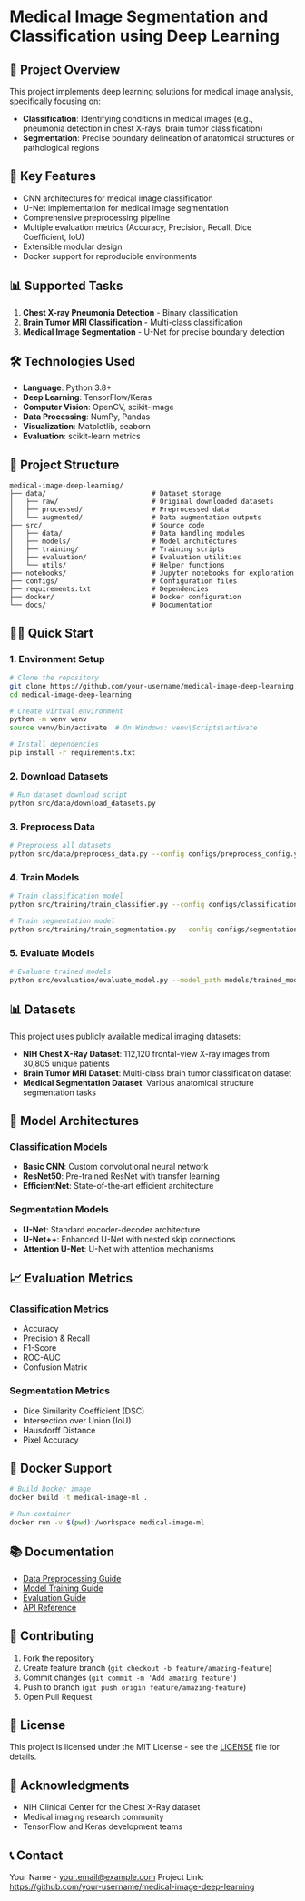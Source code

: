 # Medical Image Segmentation and Classification using Deep Learning

## 🔬 Project Overview
This project implements deep learning solutions for medical image analysis, specifically focusing on:
- **Classification**: Identifying conditions in medical images (e.g., pneumonia detection in chest X-rays, brain tumor classification)
- **Segmentation**: Precise boundary delineation of anatomical structures or pathological regions

## 🚀 Key Features
- CNN architectures for medical image classification
- U-Net implementation for medical image segmentation  
- Comprehensive preprocessing pipeline
- Multiple evaluation metrics (Accuracy, Precision, Recall, Dice Coefficient, IoU)
- Extensible modular design
- Docker support for reproducible environments

## 📊 Supported Tasks
1. **Chest X-ray Pneumonia Detection** - Binary classification
2. **Brain Tumor MRI Classification** - Multi-class classification  
3. **Medical Image Segmentation** - U-Net for precise boundary detection

## 🛠️ Technologies Used
- **Language**: Python 3.8+
- **Deep Learning**: TensorFlow/Keras
- **Computer Vision**: OpenCV, scikit-image
- **Data Processing**: NumPy, Pandas
- **Visualization**: Matplotlib, seaborn
- **Evaluation**: scikit-learn metrics

## 📁 Project Structure
```
medical-image-deep-learning/
├── data/                          # Dataset storage
│   ├── raw/                       # Original downloaded datasets
│   ├── processed/                 # Preprocessed data
│   └── augmented/                 # Data augmentation outputs
├── src/                           # Source code
│   ├── data/                      # Data handling modules
│   ├── models/                    # Model architectures
│   ├── training/                  # Training scripts
│   ├── evaluation/                # Evaluation utilities
│   └── utils/                     # Helper functions
├── notebooks/                     # Jupyter notebooks for exploration
├── configs/                       # Configuration files
├── requirements.txt               # Dependencies
├── docker/                        # Docker configuration
└── docs/                          # Documentation
```

## 🏃‍♂️ Quick Start

### 1. Environment Setup
```bash
# Clone the repository
git clone https://github.com/your-username/medical-image-deep-learning.git
cd medical-image-deep-learning

# Create virtual environment
python -m venv venv
source venv/bin/activate  # On Windows: venv\Scripts\activate

# Install dependencies
pip install -r requirements.txt
```

### 2. Download Datasets
```bash
# Run dataset download script
python src/data/download_datasets.py
```

### 3. Preprocess Data
```bash
# Preprocess all datasets
python src/data/preprocess_data.py --config configs/preprocess_config.yaml
```

### 4. Train Models
```bash
# Train classification model
python src/training/train_classifier.py --config configs/classification_config.yaml

# Train segmentation model
python src/training/train_segmentation.py --config configs/segmentation_config.yaml
```

### 5. Evaluate Models
```bash
# Evaluate trained models
python src/evaluation/evaluate_model.py --model_path models/trained_model.h5
```

## 📊 Datasets
This project uses publicly available medical imaging datasets:
- **NIH Chest X-Ray Dataset**: 112,120 frontal-view X-ray images from 30,805 unique patients
- **Brain Tumor MRI Dataset**: Multi-class brain tumor classification dataset
- **Medical Segmentation Dataset**: Various anatomical structure segmentation tasks

## 🧠 Model Architectures

### Classification Models
- **Basic CNN**: Custom convolutional neural network
- **ResNet50**: Pre-trained ResNet with transfer learning
- **EfficientNet**: State-of-the-art efficient architecture

### Segmentation Models  
- **U-Net**: Standard encoder-decoder architecture
- **U-Net++**: Enhanced U-Net with nested skip connections
- **Attention U-Net**: U-Net with attention mechanisms

## 📈 Evaluation Metrics

### Classification Metrics
- Accuracy
- Precision & Recall
- F1-Score
- ROC-AUC
- Confusion Matrix

### Segmentation Metrics
- Dice Similarity Coefficient (DSC)
- Intersection over Union (IoU)
- Hausdorff Distance
- Pixel Accuracy

## 🐳 Docker Support
```bash
# Build Docker image
docker build -t medical-image-ml .

# Run container
docker run -v $(pwd):/workspace medical-image-ml
```

## 📚 Documentation
- [Data Preprocessing Guide](docs/preprocessing.md)
- [Model Training Guide](docs/training.md)
- [Evaluation Guide](docs/evaluation.md)
- [API Reference](docs/api.md)

## 🤝 Contributing
1. Fork the repository
2. Create feature branch (`git checkout -b feature/amazing-feature`)
3. Commit changes (`git commit -m 'Add amazing feature'`)
4. Push to branch (`git push origin feature/amazing-feature`)
5. Open Pull Request

## 📄 License
This project is licensed under the MIT License - see the [LICENSE](LICENSE) file for details.

## 🙏 Acknowledgments
- NIH Clinical Center for the Chest X-Ray dataset
- Medical imaging research community
- TensorFlow and Keras development teams

## 📞 Contact
Your Name - your.email@example.com
Project Link: https://github.com/your-username/medical-image-deep-learning

